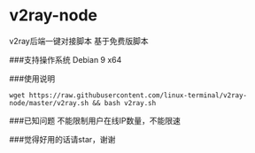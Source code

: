 # v2ray-node
v2ray后端一键对接脚本 基于免费版脚本

###支持操作系统
Debian 9 x64

###使用说明
```shell
wget https://raw.githubusercontent.com/linux-terminal/v2ray-node/master/v2ray.sh && bash v2ray.sh
```

###已知问题
不能限制用户在线IP数量，不能限速

###觉得好用的话请star，谢谢
